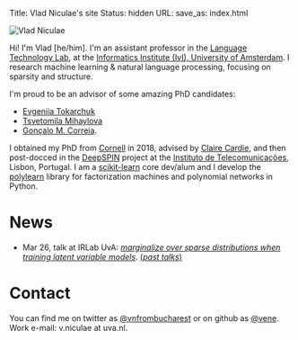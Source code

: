 Title: Vlad Niculae's site
Status: hidden
URL:
save_as: index.html

<img id="vladpic" class="marginnote" src="vlad-niculae.jpg" alt="Vlad Niculae" />

Hi! I'm Vlad [he/him]. I'm an assistant professor in the
[Language Technology Lab](https://ltl.science.uva.nl), at the
[Informatics Institute (IvI), University of Amsterdam](https://ivi.uva.nl/).
I research machine learning & natural language processing, focusing on sparsity
and structure.

I'm proud to be an advisor of some amazing PhD candidates:
 - [Evgeniia Tokarchuk](https://evgeniia.tokarch.uk/)
 - [Tsvetomila Mihaylova](https://tsvm.github.io/)
 - [Gonçalo M. Correia](https://goncalomcorreia.github.io/).
<!--<span style="font-weight: bold">
I am recruiting one [*PhD candidate in ML for NLP.*](/jobs.html)</span>-->

I obtained my PhD from [Cornell](http://www.cs.cornell.edu/) in 2018,
advised by [Claire Cardie](http://www.cs.cornell.edu/home/cardie/),
and then post-docced in the
[DeepSPIN](https://deep-spin.github.io/) project
at the [Instituto de Telecomunicações](https://www.it.pt), Lisbon, Portugal.
I am a [scikit-learn](http://scikit-learn.org) core dev/alum and
I develop the [polylearn](http://contrib.scikit-learn.org/polylearn)
library for factorization machines and polynomial networks in Python.


# News
  - Mar 26, talk at IRLab UvA: [*marginalize over sparse distributions when training latent variable models*](talks/21-marginalize.pdf). [(*past talks*)](/talks.html)

# Contact
You can find me on twitter as
[@vnfrombucharest](https://www.twitter.com/vnfrombucharest) or on github as
[@vene](https://www.github.com/vene).
Work e-mail: 
v.niculae<span style="display:none">dog on wheels</span> at uva.nl.
